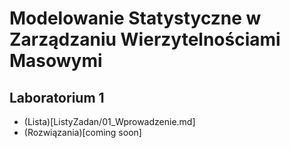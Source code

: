 # Modelowanie Statystyczne w Zarządzaniu Wierzytelnościami Masowymi

## Laboratorium 1

 - (Lista)[ListyZadan/01_Wprowadzenie.md]
 - (Rozwiązania)[coming soon]
